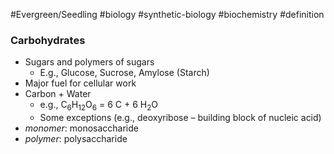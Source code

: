#Evergreen/Seedling  #biology #synthetic-biology #biochemistry #definition 
### Carbohydrates
- Sugars and polymers of sugars
	- E.g., Glucose, Sucrose, Amylose (Starch)
- Major fuel for cellular work
- Carbon + Water
	- e.g., C<sub>6</sub>H<sub>12</sub>O<sub>6</sub> = 6 C + 6 H<sub>2</sub>O
	- Some exceptions (e.g., deoxyribose – building block of nucleic acid)
- *monomer*: monosaccharide
- *polymer*: polysaccharide